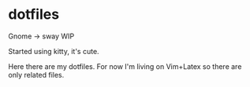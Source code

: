 # dotfiles

Gnome -> sway WIP

Started using kitty, it's cute.

Here there are my dotfiles. For now I'm living on Vim+Latex so there are only related files.
